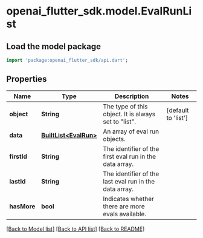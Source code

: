 # openai_flutter_sdk.model.EvalRunList

## Load the model package
```dart
import 'package:openai_flutter_sdk/api.dart';
```

## Properties
Name | Type | Description | Notes
------------ | ------------- | ------------- | -------------
**object** | **String** | The type of this object. It is always set to \"list\".  | [default to 'list']
**data** | [**BuiltList&lt;EvalRun&gt;**](EvalRun.md) | An array of eval run objects.  | 
**firstId** | **String** | The identifier of the first eval run in the data array. | 
**lastId** | **String** | The identifier of the last eval run in the data array. | 
**hasMore** | **bool** | Indicates whether there are more evals available. | 

[[Back to Model list]](../README.md#documentation-for-models) [[Back to API list]](../README.md#documentation-for-api-endpoints) [[Back to README]](../README.md)


